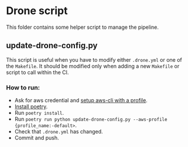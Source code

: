 # Drone script

This folder contains some helper script to manage the pipeline.

## update-drone-config.py

This script is useful when you have to modify either `.drone.yml` or one of the `Makefile`. It should be modified only when adding a new `Makefile` or script to call within the CI.

### How to run:
- Ask for aws credential and [setup aws-cli with a profile](https://docs.aws.amazon.com/cli/latest/userguide/cli-configure-quickstart.html#cli-configure-quickstart-profiles).
- [Install poetry](https://python-poetry.org/docs/).
- Run `poetry install`.
- Run `poetry run python update-drone-config.py --aws-profile {profile_name:-default>`.
- Check that `.drone.yml` has changed.
- Commit and push.

